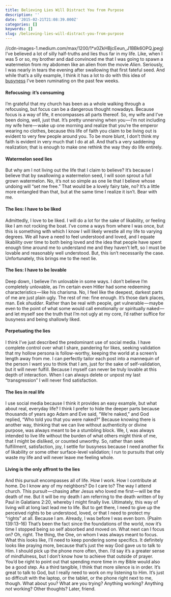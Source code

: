 ```yaml
---
title: Believing Lies Will Distract You from Purpose
description: ''
date: '2015-02-21T21:08:39.000Z'
categories: []
keywords: []
slug: /believing-lies-will-distract-you-from-purpose
---
```

//cdn-images-1.medium.com/max/1200/1*x0ZkHBjcEeun_J1BBk6OPQ.jpeg)
I’ve believed a lot of silly half-truths and lies thus far in my life. Like, when I was 5 or so, my brother and dad convinced me that I was going to spawn a watermelon from my abdomen like an alien from the movie _Alien_. Seriously, I was nearly in tears the evening after swallowing that first fateful seed. And while that’s a silly example, I think it has a lot to do with this idea of [busyness](http://104.193.143.57/~waywar13/ce/curious-case-busyness/ "The Curious Case of Busyness") I’ve been ruminating on the past few weeks.
#### Refocusing: it’s consuming
I’m grateful that my church has been as a whole walking through a refocusing, but focus can be a dangerous thought nowadays. Because focus is a way of life, it encompasses all parts thereof. So, my wife and I’ve been doing, well, just that. It’s pretty unnerving when you — I’m not including my wife here — wake up one morning and realize that you’re the emperor wearing no clothes, because this life of faith you claim to be living out is evident to very few people around you. To be more blunt, I don’t think my faith is evident in very much that I do at all. And that’s a very saddening realization; that is enough to make one rethink the way they do life entirely.
#### Watermelon seed lies
But why am I not living out the life that I claim to believe? It’s because I believe that by swallowing a watermelon seed, I will soon sprout a full grown watermelon. No, it’s not so simple as one lie that I believe whose undoing will “set me free.” That would be a lovely fairy tale, no? It’s a little more entangled than that, but at the same time I realize it isn’t. Bear with me.
#### The lies: I have to be liked
Admittedly, I love to be liked. I will do a lot for the sake of likability, or feeling like I am not rocking the boat. I’ve come a ways from where I was once, but this is something with which I know I will likely wrestle all my life to varying degrees. We all have a need to feel understood and loved, and I equate likability over time to both being loved and the idea that people have spent enough time around me to understand me and they haven’t left, so I must be lovable and reasonably well understood. But, this isn’t necessarily the case. Unfortunately, this brings me to the next lie.
#### The lies: I have to be lovable
Deep down, I believe I’m unlovable in some ways. I don’t believe I’m completely unlovable, as I’m certain even Hitler had some redeeming characteristics — like his charisma. No, I feel like the deepest, darkest parts of me are just plain ugly. The rest of me: fine enough. It’s those dark places, man. Eek _shudder_. Rather than be real with people, get vulnerable — maybe even to the point of what some would call emotionally or spiritually naked — and let myself see the truth that I’m not ugly at my core, I’d rather suffice for busyness and being shallowly liked.
#### Perpetuating the lies
I think I’ve just described the predominant use of social media. I have complete control over what I share, pandering for likes, seeking validation that my hollow persona is follow-worthy, keeping the world at a screen’s length away from me. I can perfectly tailor each post into a mannequin of the person I want you to think that I am, just for the sake of self-validation, but it will never fulfill. Because I myself can never be truly lovable at this depth of interaction. When I can always delete or unpost my last “transgression” I will never find satisfaction.
#### The lies in real life
I use social media because I think it provides an easy example, but what about real, everyday life? I think I prefer to hide the deeper parts because thousands of years ago Adam and Eve said, “We’re naked,” and God replied, “Who told you that you were naked?” Because knowing there is another way, thinking that we can live without authenticity or divine purpose, was always meant to be a stumbling block. We, I, was always intended to live life without the burden of what others might think of me, that I might be disliked, or counted unworthy. So, rather than seek fulfillment, satisfaction, joy, I settle for busyness because I need another fix of likability or some other surface-level validation; I run to pursuits that only waste my life and will never leave me feeling whole.
#### Living is the only affront to the lies
And this pursuit encompasses all of life. How I work. How I contribute at home. Do I know any of my neighbors? Do I care to? The way I attend church. This pursuit — chasing after Jesus who loved me first — will be the death of me. But it will be my death I am referring to the death written of by Paul in Galatians 2:20, whereby I might finally live. Ultimately, this way of living will at long last lead me to life. But to get there, I need to give up the perceived rights to be understood, loved, or that I need to protect my “rights” at all. Because I am. Already, I was before I was even born. (Psalm 139:13–16) That’s been the fact since the foundations of the world, now it’s time I stopped being so self absorbed and moved on. What next can I focus on? Oh, right. The thing, the One, on whom I was always meant to focus.
What this looks like, I’ll need to keep pondering some specifics. It definitely looks like praying more, because that’s just the way God gave us to talk to Him. I should pick up the phone more often, then. I’d say it’s a greater sense of mindfulness, but I don’t know how to achieve that outside of prayer. You’d be right to point out that spending more time in my Bible would also be a good step. As a third tangible, I think that more silence is in order. It’s great to talk to God, but I really need to work on my listening to Him. It’s just so difficult with the laptop, or the tablet, or the phone right next to me, though. What about you? What are you trying? Anything working? Anything _not_ working? Other thoughts? Later, friend.
